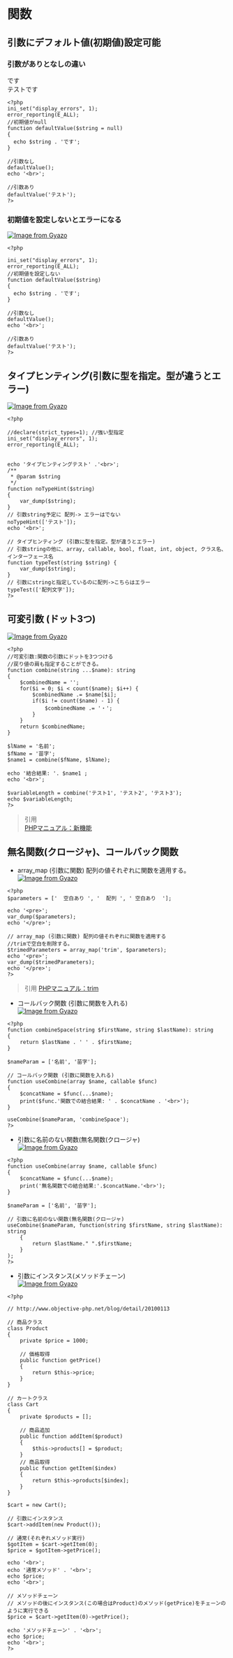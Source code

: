 # 関数  
## 引数にデフォルト値(初期値)設定可能  
### 引数がありとなしの違い   
です  
テストです
```
<?php
ini_set("display_errors", 1);
error_reporting(E_ALL);
//初期値がnull
function defaultValue($string = null)
{
  echo $string . 'です';
}

//引数なし
defaultValue();
echo '<br>';

//引数あり
defaultValue('テスト');
?>
```
### 初期値を設定しないとエラーになる
[![Image from Gyazo](https://i.gyazo.com/5fcd0f6b5735c8c22f3cb970f0bf32c5.png)](https://gyazo.com/5fcd0f6b5735c8c22f3cb970f0bf32c5)
```
<?php

ini_set("display_errors", 1);
error_reporting(E_ALL);
//初期値を設定しない
function defaultValue($string)
{
  echo $string . 'です';
}

//引数なし
defaultValue();
echo '<br>';

//引数あり
defaultValue('テスト');
?>
```
## タイプヒンティング(引数に型を指定。型が違うとエラー)  
[![Image from Gyazo](https://i.gyazo.com/3cf533421bb9edc1eda98bb5d160094e.png)](https://gyazo.com/3cf533421bb9edc1eda98bb5d160094e)
```
<?php

//declare(strict_types=1); //強い型指定
ini_set("display_errors", 1);
error_reporting(E_ALL);


echo 'タイプヒンティングテスト' .'<br>';
/**
 * @param $string
 */
function noTypeHint($string)
{
    var_dump($string);
}
// 引数string予定に 配列-> エラーはでない
noTypeHint(['テスト']); 
echo '<br>';

// タイプヒンティング (引数に型を指定。型が違うとエラー)
// 引数stringの他に、array, callable, bool, float, int, object, クラス名、インターフェース名
function typeTest(string $string) {
    var_dump($string);
}
// 引数にstringと指定しているのに配列->こちらはエラー
typeTest(['配列文字']);
?>
```
## 可変引数 (ドット3つ)  
[![Image from Gyazo](https://i.gyazo.com/3ab2131225ddf78ec76eb4a3b6014e11.png)](https://gyazo.com/3ab2131225ddf78ec76eb4a3b6014e11)
```
<?php
//可変引数:関数の引数にドットを3つつける
//戻り値の肩も指定することができる。
function combine(string ...$name): string
{
    $combinedName = '';
    for($i = 0; $i < count($name); $i++) {
        $combinedName .= $name[$i];
        if($i != count($name) - 1) {
            $combinedName .= '・';
        }
    }
    return $combinedName;
}
 
$lName = '名前';
$fName = '苗字';
$name1 = combine($fName, $lName);

echo '結合結果: '. $name1 ;
echo '<br>';

$variableLength = combine('テスト1', 'テスト2', 'テスト3');
echo $variableLength;
?>
```
> 引用  
[PHPマニュアル：新機能 ](https://www.php.net/manual/ja/migration70.new-features.php)  
## 無名関数(クロージャ)、コールバック関数  
* array_map (引数に関数) 配列の値それぞれに関数を適用する。  
[![Image from Gyazo](https://i.gyazo.com/115cfd3776cccb56e69d8e96d0f52298.png)](https://gyazo.com/115cfd3776cccb56e69d8e96d0f52298)
```
<?php
$parameters = ['  空白あり ', '  配列 ', ' 空白あり  '];

echo '<pre>';
var_dump($parameters);
echo '</pre>';

// array_map (引数に関数) 配列の値それぞれに関数を適用する
//trimで空白を削除する。
$trimedParameters = array_map('trim', $parameters);
echo '<pre>';
var_dump($trimedParameters);
echo '</pre>';
?>
```
> 引用
[PHPマニュアル：trim](https://www.php.net/manual/ja/function.trim.php)
* コールバック関数 (引数に関数を入れる)  
[![Image from Gyazo](https://i.gyazo.com/27ad53d4b776b3a9bff09e86e243c23e.png)](https://gyazo.com/27ad53d4b776b3a9bff09e86e243c23e)
```
<?php
function combineSpace(string $firstName, string $lastName): string
{
    return $lastName . ' ' . $firstName;
}

$nameParam = ['名前', '苗字'];

// コールバック関数 (引数に関数を入れる)
function useCombine(array $name, callable $func)
{
    $concatName = $func(...$name);
    print($func.'関数での結合結果: ' . $concatName . '<br>');
}

useCombine($nameParam, 'combineSpace');
?>
```
* 引数に名前のない関数(無名関数(クロージャ)    
[![Image from Gyazo](https://i.gyazo.com/440a8c17b336c69711ceb194fadcc4f4.png)](https://gyazo.com/440a8c17b336c69711ceb194fadcc4f4)
```
<?php
function useCombine(array $name, callable $func)
{
    $concatName = $func(...$name);
    print('無名関数での結合結果:'.$concatName.'<br>');
}
 
$nameParam = ['名前', '苗字'];

// 引数に名前のない関数(無名関数(クロージャ)
useCombine($nameParam, function(string $firstName, string $lastName): string
    {
        return $lastName." ".$firstName;
    }
);
?>
```
* 引数にインスタンス(メソッドチェーン)  
[![Image from Gyazo](https://i.gyazo.com/36866235c7a6fc28a57a33e3cabf29a8.png)](https://gyazo.com/36866235c7a6fc28a57a33e3cabf29a8)
```
<?php

// http://www.objective-php.net/blog/detail/20100113

// 商品クラス
class Product
{
    private $price = 1000;

    // 価格取得
    public function getPrice()
    {
        return $this->price;
    }
}

// カートクラス
class Cart
{
    private $products = [];

    // 商品追加
    public function addItem($product)
    {
        $this->products[] = $product;
    }
    // 商品取得
    public function getItem($index)
    {
        return $this->products[$index];
    }
}

$cart = new Cart();

// 引数にインスタンス
$cart->addItem(new Product());

// 通常(それぞれメソッド実行)
$gotItem = $cart->getItem(0);
$price = $gotItem->getPrice();

echo '<br>';
echo '通常メソッド' . '<br>';
echo $price;
echo '<br>';

// メソッドチェーン 
// メソッドの後にインスタンス(この場合はProduct)のメソッド(getPrice)をチェーンのように実行できる
$price = $cart->getItem(0)->getPrice();

echo 'メソッドチェーン' . '<br>';
echo $price;
echo '<br>';
?>
```


